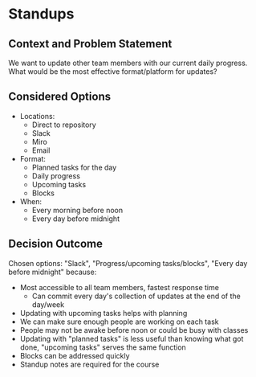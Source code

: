 # Standups

## Context and Problem Statement

We want to update other team members with our current daily progress.
What would be the most effective format/platform for updates?

## Considered Options

* Locations:
  * Direct to repository
  * Slack
  * Miro
  * Email
* Format:
  * Planned tasks for the day
  * Daily progress
  * Upcoming tasks
  * Blocks
* When:
  * Every morning before noon
  * Every day before midnight

## Decision Outcome

Chosen options: "Slack", "Progress/upcoming tasks/blocks", "Every day before midnight" because:
- Most accessible to all team members, fastest response time
  - Can commit every day's collection of updates at the end of the day/week
- Updating with upcoming tasks helps with planning
- We can make sure enough people are working on each task
- People may not be awake before noon or could be busy with classes
- Updating with "planned tasks" is less useful than knowing what got done, "upcoming tasks" serves the same function
- Blocks can be addressed quickly
- Standup notes are required for the course